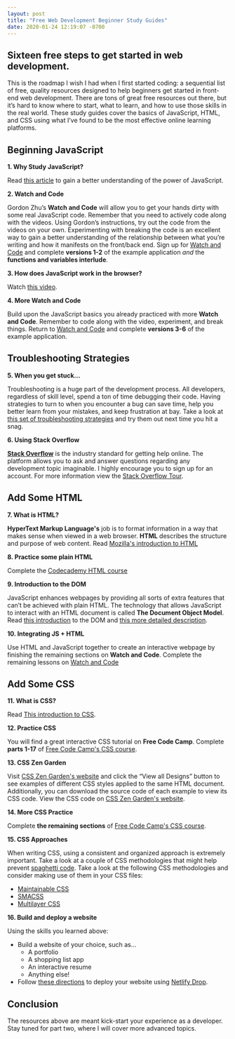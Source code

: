 ```yaml
---
layout: post
title: "Free Web Development Beginner Study Guides"
date: 2020-01-24 12:19:07 -0700
---
```


## Sixteen free steps to get started in web development.
<!--more-->

This is the roadmap I wish I had when I first started coding: a sequential list of free, quality resources designed to help beginners get started in front-end web development. There are tons of great free resources out there, but it’s hard to know where to start, what to learn, and how to use those skills in the real world. These study guides cover the basics of JavaScript, HTML, and CSS using what I’ve found to be the most effective online learning platforms.

## Beginning JavaScript

__1. Why Study JavaScript?__

Read [this article](https://skillcrush.com/learn-javascript) to gain a better understanding of the power of JavaScript.

__2. Watch and Code__

Gordon Zhu’s **Watch and Code** will allow you to get your hands dirty with some real JavaScript code. Remember that you need to actively code along with the videos. Using Gordon’s instructions, try out the code from the videos on your own. Experimenting with breaking the code is an excellent way to gain a better understanding of the relationship between what you’re writing and how it manifests on the front/back end. Sign up for [Watch and Code](https://watchandcode.com/p/practical-javascript) and complete **versions 1-2** of the example application _and_ the **functions and variables interlude**.

__3. How does JavaScript work in the browser?__

Watch [this video](https://www.youtube.com/watch?v=XQpZIEejKDY&amp;index=2&amp;list=PLGC-hHIh7l5vs0uDGlQEXQGQR2hW8Gcwl).

__4. More Watch and Code__

Build upon the JavaScript basics you already practiced with more **Watch and Code**. Remember to code along with the video, experiment, and break things. Return to [Watch and Code](https://watchandcode.com/p/practical-javascript) and complete **versions 3-6** of the example application.

## Troubleshooting Strategies

__5. When you get stuck...__

Troubleshooting is a huge part of the development process. All developers, regardless of skill level, spend a ton of time debugging their code. Having strategies to turn to when you encounter a bug can save time, help you better learn from your mistakes, and keep frustration at bay. Take a look at [this set of troubleshooting strategies](https://hackernoon.com/5-techniques-for-troubleshooting-your-code-266abda0418c) and try them out next time you hit a snag.

__6. Using Stack Overflow__

[**Stack Overflow**](https://stackoverflow.com/company) is the industry standard for getting help online. The platform allows you to ask and answer questions regarding any development topic imaginable. I highly encourage you to sign up for an account. For more information view the [Stack Overflow Tour](https://stackoverflow.com/tour).

## Add Some HTML

__7. What is HTML?__

**HyperText Markup Language's** job is to format information in a way that makes sense when viewed in a web browser. **HTML** describes the structure and purpose of web content. Read [Mozilla's introduction to HTML](https://developer.mozilla.org/en-US/docs/Web/HTML)

__8. Practice some plain HTML__

Complete the [Codecademy HTML course](https://www.codecademy.com/learn/learn-html)

__9. Introduction to the DOM__

JavaScript enhances webpages by providing all sorts of extra features that can’t be achieved with plain HTML. The technology that allows JavaScript to interact with an HTML document is called **The Document Object Model**. Read [this introduction](https://css-tricks.com/dom/) to the DOM and [this more detailed description](https://developer.mozilla.org/en-US/docs/Web/API/Document_Object_Model/Introduction).

__10. Integrating JS + HTML__

Use HTML and JavaScript together to create an interactive webpage by finishing the remaining sections on **Watch and Code**. Complete the remaining lessons on [Watch and Code](https://watchandcode.com/p/practical-javascript)

## Add Some CSS

__11. What is CSS?__

Read [This introduction to CSS](https://www.w3schools.com/Css/css_intro.asp).

__12. Practice CSS__

You will find a great interactive CSS tutorial on **Free Code Camp**. Complete **parts 1-17** of [Free Code Camp's CSS course](https://learn.freecodecamp.org/responsive-web-design/basic-css).

__13. CSS Zen Garden__

Visit [CSS Zen Garden's website](http://www.csszengarden.com/) and click the “View all Designs” button to see examples of different CSS styles applied to the same HTML document. Additionally, you can download the source code of each example to view its CSS code. View the CSS code on [CSS Zen Garden's website](http://www.csszengarden.com/).

__14. More CSS Practice__

Complete **the remaining sections** of [Free Code Camp's CSS course](https://learn.freecodecamp.org/responsive-web-design/basic-css).

__15. CSS Approaches__

When writing CSS, using a consistent and organized approach is extremely important. Take a look at a couple of CSS methodologies that might help prevent [spaghetti code](https://en.wikipedia.org/wiki/Spaghetti_code). Take a look at the following CSS methodologies and consider making use of them in your CSS files:

- [Maintainable CSS](https://maintainablecss.com/chapters/introduction/)
- [SMACSS](https://smacss.com/book/)
- [Multilayer CSS](https://operatino.github.io/MCSS/en/)

__16. Build and deploy a website__

Using the skills you learned above:
* Build a website of your choice, such as...
  * A portfolio
  * A shopping list app
  * An interactive resume
  * Anything else!
* Follow [these directions](https://dev.to/roseanna/deploy-and-host-in-30-seconds-with-netlify-drop-hod) to deploy your website using [Netlify Drop](https://app.netlify.com/drop).

## Conclusion
The resources above are meant kick-start your experience as a developer. Stay tuned for part two, where I will cover more advanced topics.
